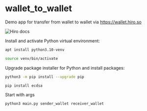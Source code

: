 # wallet_to_wallet
Demo app for transfer from wallet to wallet via https://wallet.hiro.so

![Hiro docs](https://docs.hiro.so/get-started/transactions)

Install and activate Python virtual environment:
```bash
apt install python3.10-venv
```
```bash
source venv/bin/activate
```
Upgrade package installer for Python and install packages:
```bash
python3 -m pip install --upgrade pip
```
```bash
pip install ecdsa
```

Start with args
```bash
python3 main.py sender_wallet receiver_wallet
```
